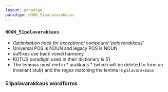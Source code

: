 ```yaml
---
layout: paradigm
paradigm: NOUN_51palavarakkaus
---
```

### ` NOUN_51palavarakkaus `

* _Optimisation hack for exceptional compound ’palavarakkaus’_
* Universal POS is NOUN and legacy POS is NOUN
* suffixes use back vowel harmony
* KOTUS paradigm used in their dictionary is 51
* The lemmas must end in * arakkaus * (which will be deleted to form an invariant stub) and the regex matching the lemma is ` palavarakkaus `

### 51palavarakkaus wordforms


